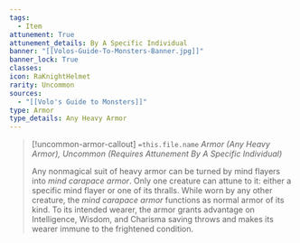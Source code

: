 ```yaml
---
tags:
  - Item
attunement: True
attunement_details: By A Specific Individual
banner: "[[Volos-Guide-To-Monsters-Banner.jpg]]"
banner_lock: True
classes:
icon: RaKnightHelmet
rarity: Uncommon
sources:
  - "[[Volo's Guide to Monsters]]"
type: Armor
type_details: Any Heavy Armor
---
```

>[!uncommon-armor-callout] `=this.file.name`
>*Armor (Any Heavy Armor), Uncommon (Requires Attunement By A Specific Individual)*
>
>Any nonmagical suit of heavy armor can be turned by mind flayers into *mind carapace armor*. Only one creature can attune to it: either a specific mind flayer or one of its thralls. While worn by any other creature, the *mind carapace armor* functions as normal armor of its kind. To its intended wearer, the armor grants advantage on Intelligence, Wisdom, and Charisma saving throws and makes its wearer immune to the frightened condition.
>
>

